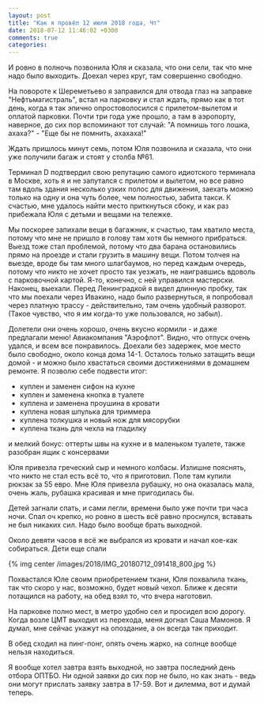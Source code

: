 ```yaml
---
layout: post
title: "Как я провёл 12 июля 2018 года, Чт"
date: 2018-07-12 11:46:02 +0300
comments: true
categories: 
---
```

И ровно в полночь позвонила Юля и сказала, что они сели, так что мне надо было выходить. Доехал через круг, там совершенно свободно.

На повороте к Шереметьево я заправился для отвода глаз на заправке "Нефтьмагистраль", встал на парковку и стал ждать, прямо как в тот день, когда я так эпично опростоволосился с прилетом-вылетом и оплатой парковки. Почти три года уже прошло, а там в аэропорту, наверное, до сих пор вспоминают тот случай: "А помнишь того лошка, ахаха?" - "Еще бы не помнить, ахахаха!" 

Ждать пришлось минут семь, потом Юля позвонила и сказала, что они уже получили багаж и стоят у столба №61.

Терминал D подтвердил свою репутацию самого идиотского терминала в Москве, хоть я и не запутался с прилетом и вылетом, но все равно там вдоль здания несколько узких полос для движения, заехать можно только на одну и она чуть более, чем полностью, забита такси. К счастью, мне удалось найти место приткнуться сбоку, и как раз прибежала Юля с детьми и вещами на тележке.

Мы поскорее запихали вещи в багажник, к счастью, там хватило места, потому что мне не пришло в голову там хотя бы немного прибраться. Выезд тоже стал проблемой, потому что два барана остановились прямо на проезде и стали грузить в машину вещи. Потом толчея на выезде, вроде бы там много шлагбаумов, но перед каждым очередь, потому что никто не хочет просто так уезжать, не наигравшись вдоволь с парковочной картой. Я-то, конечно, с ней управился мастерски. Наконец, выехали. Перед Ленинградкой я видел длинную пробку, так что мы поехали через Ивакино, надо было развернуться, я попробовал через платную трассу - действительно, там очень удобный разворот. (Такое чувство, что я им когда-то уже пользовался, но забыл).

Долетели они очень хорошо, очень вкусно кормили - и даже предлагали меню! Авиакомпания "Аэрофлот". Видно, что отпуск очень удался, и всем все понравилось. Доехали без задержек, мое место было свободно, около конца дома 14-1. Осталось только затащить вещи домой - и можно было хвастаться своими достижениями в домашнем ремонте. Я позволю себе подвести итог:

- куплен и заменен сифон на кухне
- куплен и заменена кнопка в туалете
- куплена и заменена проушина в кровати
- куплена новая шпулька для триммера
- куплена толкушка и новый нож для мясорубки
- куплена ткань для чехла на гладилку

и мелкий бонус: оттерты швы на кухне и в маленьком туалете, также разобран ящик с консервами

Юля привезла греческий сыр и немного колбасы. Излишне пояснять, что никто не стал есть всё то, что я приготовил. Поле там купили рюкзак за 55 евро. Мне Юля привезла рубашку, но она оказалась мала, очень жаль, рубашка красивая и мне пригодилась бы.

Детей загнали спать, и сами легли, времени было уже почти три часа ночи. Спал оч крепко, но ровно в шесть всё равно проснулся, вставать не был никаких сил. Надо было вообще брать выходной.

Около девяти часов я всё же выбрался из кровати и начал кое-как собираться. Дети еще спали

{% img center /images/2018/IMG_20180712_091418_800.jpg %}

Похвастался Юле своим приобретением ткани, Юля похвалила ткань, так что скоро у нас, возможно, будет новый чехол. Ближе к десяти потащился на работу, на обед взял то, что вчера наготовил.

На парковке полно мест, в метро удобно сел и просидел всю дорогу. Когда возле ЦМТ выходил из перехода, меня догнал Саша Мамонов. Я думал, мне сейчас укажут на опоздание, а он всегда так приходит.

В обед сходил на пинг-понг, опять очень жарко, на солнце вообще нельзя находиться.

Я вообще хотел завтра взять выходной, но завтра последний день отбора ОПТБО. Ни одной заявки до сих пор не было, но как знать - ведь они могут прислать заявку завтра в 17-59. Вот и дилемма, вот и думай теперь.  